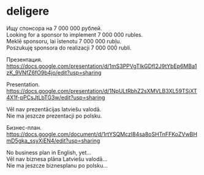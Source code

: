# deligere

Ищу спонсора на 7 000 000 рублей.  
Looking for a sponsor to implement 7 000 000 rubles.  
Meklē sponsoru, lai īstenotu 7 000 000 rubļu.  
Poszukuję sponsora do realizacji 7 000 000 rubli.

Презентация.
https://docs.google.com/presentation/d/1mS3PPVgTIkGDfI2J9tYbEp6MBa1zK_9VNfZ6fO9b4jo/edit?usp=sharing

Presentation.
https://docs.google.com/presentation/d/1NpULtRbhZ2sXMVLB3XL59TSjXT4X1f-pPCsJtLbTG3w/edit?usp=sharing  
 
Vēl nav prezentācijas latviešu valodā.  
Nie ma jeszcze prezentacji po polsku.  

Бизнес-план.
https://docs.google.com/document/d/1rtYSQMczI84sa8oSHTnFFKoZVwBHmD5gka_ssyXiEN4/edit?usp=sharing

No business plan in English, yet...  
Vēl nav biznesa plāna Latviešu valodā...  
Nie ma jeszcze biznesplanu po polsku...
